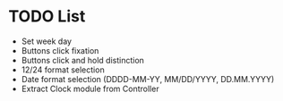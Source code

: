 TODO List
=========

- Set week day
- Buttons click fixation
- Buttons click and hold distinction
- 12/24 format selection
- Date format selection (DDDD-MM-YY, MM/DD/YYYY, DD.MM.YYYY)
- Extract Clock module from Controller
